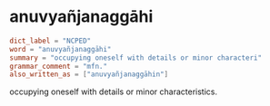 # anuvyañjanaggāhi

``` toml
dict_label = "NCPED"
word = "anuvyañjanaggāhi"
summary = "occupying oneself with details or minor characteri"
grammar_comment = "mfn."
also_written_as = ["anuvyañjanaggāhin"]
```

occupying oneself with details or minor characteristics.

